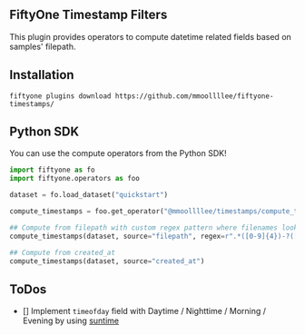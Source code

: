 ## FiftyOne Timestamp Filters

This plugin provides operators to compute datetime related fields based on samples' filepath.

## Installation

```shell
fiftyone plugins download https://github.com/mmoollllee/fiftyone-timestamps/
```

## Python SDK

You can use the compute operators from the Python SDK!

```python
import fiftyone as fo
import fiftyone.operators as foo

dataset = fo.load_dataset("quickstart")

compute_timestamps = foo.get_operator("@mmoollllee/timestamps/compute_timestamps")

## Compute from filepath with custom regex pattern where filenames look like `image-2024-12-30_23-59-59.jpg`
compute_timestamps(dataset, source="filepath", regex=r".*([0-9]{4})-?([0-9]{2})-?([0-9]{2})_([0-9]{2})?-?([0-9]{2})?-?([0-9]{2})?.*?")

## Compute from created_at
compute_timestamps(dataset, source="created_at")
```

## ToDos
- [] Implement `timeofday` field with Daytime / Nighttime / Morning / Evening by using [suntime](https://github.com/SatAgro/suntime)
